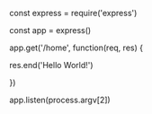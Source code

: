 const express = require('express')

const app = express()

app.get('/home', function(req, res) {

 res.end('Hello World!')

})

app.listen(process.argv[2])